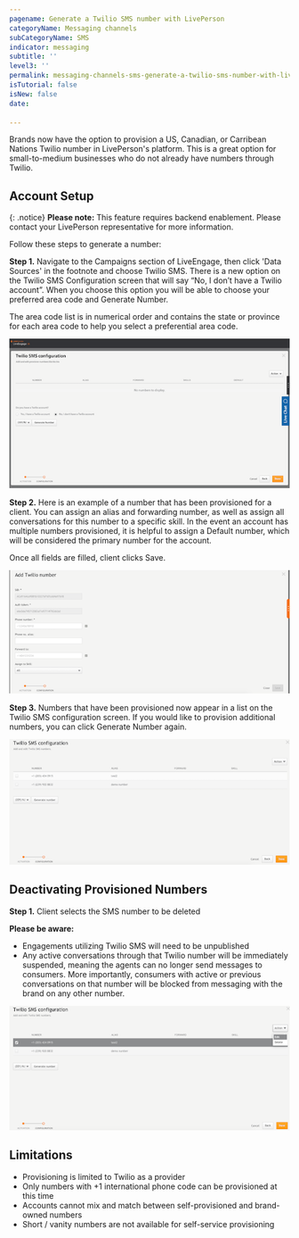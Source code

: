 ```yaml
---
pagename: Generate a Twilio SMS number with LivePerson
categoryName: Messaging channels
subCategoryName: SMS
indicator: messaging
subtitle: ''
level3: ''
permalink: messaging-channels-sms-generate-a-twilio-sms-number-with-liveperson.html
isTutorial: false
isNew: false
date:

---
```


Brands now have the option to provision a US, Canadian, or Carribean Nations Twilio number in LivePerson's platform. This is a great option for small-to-medium businesses who do not already have numbers through Twilio.

## Account Setup

{: .notice}
**Please note:** This feature requires backend enablement. Please contact your LivePerson representative for more information.

Follow these steps to generate a number: 

**Step 1.** Navigate to the Campaigns section of LiveEngage, then click 'Data Sources' in the footnote and choose Twilio SMS. There is a new option on the Twilio SMS Configuration screen that will say “No, I don’t have a Twilio account”. When you choose this option you will be able to choose your preferred area code and Generate Number.

The area code list is in numerical order and contains the state or province for each area code to help you select a preferential area code.

![](img/generate-a-twilio-sms-number-with-liveperson-1.png)

**Step 2.** Here is an example of a number that has been provisioned for a client. You can assign an alias and forwarding number, as well as assign all conversations for this number to a specific skill. In the event an account has multiple numbers provisioned, it is helpful to assign a Default number, which will be considered the primary number for the account.

Once all fields are filled, client clicks Save.

![](img/generate-a-twilio-sms-number-with-liveperson-2.png)

**Step 3.** Numbers that have been provisioned now appear in a list on the Twilio SMS configuration screen. If you would like to provision additional numbers, you can click Generate Number again.

![](img/generate-a-twilio-sms-number-with-liveperson-3.png)

## Deactivating Provisioned Numbers

**Step 1.** Client selects the SMS number to be deleted

**Please be aware:**
* Engagements utilizing Twilio SMS will need to be unpublished
* Any active conversations through that Twilio number will be immediately suspended, meaning the agents can no longer send messages to consumers. More importantly, consumers with active or previous conversations on that number will be blocked from messaging with the brand on any other number.

![](img/generate-a-twilio-sms-number-with-liveperson-4.png)

## Limitations

* Provisioning is limited to Twilio as a provider
* Only numbers with +1 international phone code can be provisioned at this time
* Accounts cannot mix and match between self-provisioned and brand-owned numbers
* Short / vanity numbers are not available for self-service provisioning
